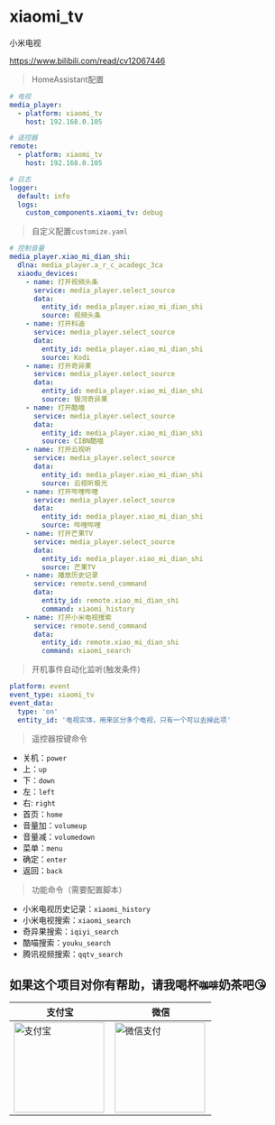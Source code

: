 # xiaomi_tv

小米电视

https://www.bilibili.com/read/cv12067446


> HomeAssistant配置
```yaml
# 电视
media_player:
  - platform: xiaomi_tv
    host: 192.168.0.105

# 遥控器
remote:
  - platform: xiaomi_tv
    host: 192.168.0.105

# 日志
logger:
  default: info
  logs:
    custom_components.xiaomi_tv: debug
```

> 自定义配置`customize.yaml`
```yaml
# 控制音量
media_player.xiao_mi_dian_shi:
  dlna: media_player.a_r_c_acadegc_3ca
  xiaodu_devices:
    - name: 打开视频头条
      service: media_player.select_source
      data:
        entity_id: media_player.xiao_mi_dian_shi
        source: 视频头条
    - name: 打开科迪
      service: media_player.select_source
      data:
        entity_id: media_player.xiao_mi_dian_shi
        source: Kodi
    - name: 打开奇异果
      service: media_player.select_source
      data:
        entity_id: media_player.xiao_mi_dian_shi
        source: 银河奇异果
    - name: 打开酷喵
      service: media_player.select_source
      data:
        entity_id: media_player.xiao_mi_dian_shi
        source: CIBN酷喵
    - name: 打开云视听
      service: media_player.select_source
      data:
        entity_id: media_player.xiao_mi_dian_shi
        source: 云视听极光
    - name: 打开哔哩哔哩
      service: media_player.select_source
      data:
        entity_id: media_player.xiao_mi_dian_shi
        source: 哔哩哔哩
    - name: 打开芒果TV
      service: media_player.select_source
      data:
        entity_id: media_player.xiao_mi_dian_shi
        source: 芒果TV
    - name: 播放历史记录
      service: remote.send_command
      data:
        entity_id: remote.xiao_mi_dian_shi
        command: xiaomi_history
    - name: 打开小米电视搜索
      service: remote.send_command
      data:
        entity_id: remote.xiao_mi_dian_shi
        command: xiaomi_search
```

> 开机事件自动化监听(触发条件)
```yaml
platform: event
event_type: xiaomi_tv
event_data:  
  type: 'on'
  entity_id: '电视实体，用来区分多个电视，只有一个可以去掉此项'
```

> 遥控器按键命令
- 关机：`power`
- 上：`up`
- 下：`down`
- 左：`left`
- 右: `right`
- 首页：`home`
- 音量加：`volumeup`
- 音量减：`volumedown`
- 菜单：`menu`
- 确定：`enter`
- 返回：`back`

> 功能命令（需要配置脚本）
- 小米电视历史记录：`xiaomi_history`
- 小米电视搜索：`xiaomi_search`
- 奇异果搜索：`iqiyi_search`
- 酷喵搜索：`youku_search`
- 腾讯视频搜索：`qqtv_search`

## 如果这个项目对你有帮助，请我喝杯<del><small>咖啡</small></del><b>奶茶</b>吧😘
|支付宝|微信|
|---|---|
<img src="https://ha.jiluxinqing.com/img/alipay.png" align="left" height="160" width="160" alt="支付宝" title="支付宝">  |  <img src="https://ha.jiluxinqing.com/img/wechat.png" align="left" height="160" width="160" alt="微信支付" title="微信">